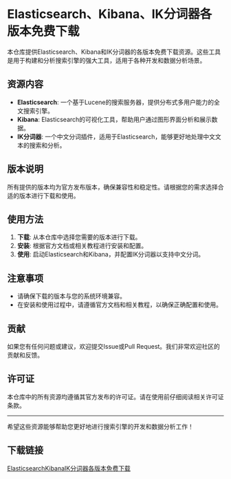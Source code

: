 # Elasticsearch、Kibana、IK分词器各版本免费下载

本仓库提供Elasticsearch、Kibana和IK分词器的各版本免费下载资源。这些工具是用于构建和分析搜索引擎的强大工具，适用于各种开发和数据分析场景。

## 资源内容

- **Elasticsearch**: 一个基于Lucene的搜索服务器，提供分布式多用户能力的全文搜索引擎。
- **Kibana**: Elasticsearch的可视化工具，帮助用户通过图形界面分析和展示数据。
- **IK分词器**: 一个中文分词插件，适用于Elasticsearch，能够更好地处理中文文本的搜索和分析。

## 版本说明

所有提供的版本均为官方发布版本，确保兼容性和稳定性。请根据您的需求选择合适的版本进行下载和使用。

## 使用方法

1. **下载**: 从本仓库中选择您需要的版本进行下载。
2. **安装**: 根据官方文档或相关教程进行安装和配置。
3. **使用**: 启动Elasticsearch和Kibana，并配置IK分词器以支持中文分词。

## 注意事项

- 请确保下载的版本与您的系统环境兼容。
- 在安装和使用过程中，请遵循官方文档和相关教程，以确保正确配置和使用。

## 贡献

如果您有任何问题或建议，欢迎提交Issue或Pull Request。我们非常欢迎社区的贡献和反馈。

## 许可证

本仓库中的所有资源均遵循其官方发布的许可证。请在使用前仔细阅读相关许可证条款。

---

希望这些资源能够帮助您更好地进行搜索引擎的开发和数据分析工作！

## 下载链接

[ElasticsearchKibanaIK分词器各版本免费下载](https://pan.quark.cn/s/f54765fae522)